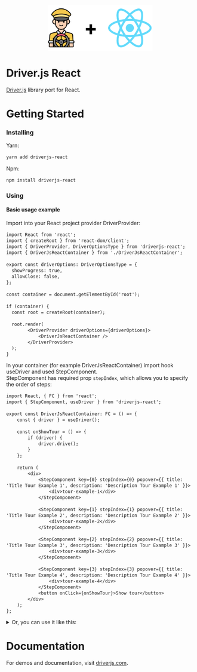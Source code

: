 <h3 align="center">
    <img width="280" src="./public/driverjs-react.png" />
</h3>

# Driver.js React
[Driver.js](https://github.com/kamranahmedse/driver.js) library port for React.

# Getting Started

### Installing

Yarn:
```bash
yarn add driverjs-react
```

Npm:
```bash
npm install driverjs-react
```
### Using

#### Basic usage example
Import into your React project provider DriverProvider:
```tsx
import React from 'react';
import { createRoot } from 'react-dom/client';
import { DriverProvider, DriverOptionsType } from 'driverjs-react';
import { DriverJsReactContainer } from './DriverJsReactContainer';

export const driverOptions: DriverOptionsType = {
  showProgress: true,
  allowClose: false,
};

const container = document.getElementById('root');

if (container) {
  const root = createRoot(container);

  root.render(
        <DriverProvider driverOptions={driverOptions}>
            <DriverJsReactContainer />
        </DriverProvider>
  );
}
```
In your container (for example DriverJsReactContainer) import hook useDriver and used StepComponent.<br />
StepComponent has required prop `stepIndex`, which allows you to specify the order of steps:
```tsx
import React, { FC } from 'react';
import { StepComponent, useDriver } from 'driverjs-react';

export const DriverJsReactContainer: FC = () => {
    const { driver } = useDriver();

    const onShowTour = () => {
        if (driver) {
            driver.drive();
        }
    };

    return (
        <div>
            <StepComponent key={0} stepIndex={0} popover={{ title: 'Title Tour Example 1', description: 'Description Tour Example 1' }}>
                <div>tour-example-1</div>
            </StepComponent>

            <StepComponent key={1} stepIndex={1} popover={{ title: 'Title Tour Example 2', description: 'Description Tour Example 2' }}>
                <div>tour-example-2</div>
            </StepComponent>

            <StepComponent key={2} stepIndex={2} popover={{ title: 'Title Tour Example 3', description: 'Description Tour Example 3' }}>
                <div>tour-example-3</div>
            </StepComponent>

            <StepComponent key={3} stepIndex={3} popover={{ title: 'Title Tour Example 4', description: 'Description Tour Example 4' }}>
                <div>tour-example-4</div>
            </StepComponent>
            <button onClick={onShowTour}>Show tour</button>
        </div>
    );
};

```
<details>
    <summary>Or, you can use it like this:</summary>
    Import into your React project provider DriverProvider:
    
```tsx
import React from 'react';
import { createRoot } from 'react-dom/client';
import { DriverProvider, DriverOptionsType } from 'driverjs-react';
import { DriverJsReactContainer } from './DriverJsReactContainer';

export const driverOptions: DriverOptionsType = {
  showProgress: true,
  allowClose: false,
  steps: [
    { element: '#tour-example-1', popover: { title: 'Title Tour Example 1', description: 'Description Tour Example 1' } },
    { element: '#tour-example-2', popover: { title: 'Title Tour Example 2', description: 'Description Tour Example 2' } },
    { element: '#tour-example-3', popover: { title: 'Title Tour Example 3', description: 'Description Tour Example 3' } },
    { element: '#tour-example-4', popover: { title: 'Title Tour Example 4', description: 'Description Tour Example 4' } },
  ],
};

const container = document.getElementById('root');

if (container) {
  const root = createRoot(container);

  root.render(
        <DriverProvider driverOptions={driverOptions}>
            <DriverJsReactContainer />
        </DriverProvider>
  );
}
```

In your container (for example DriverJsReactContainer) import hook useDriver and init tour:
```tsx
import React, { FC, useEffect } from 'react';
import { useDriver } from 'driverjs-react';

export const DriverJsReactContainer: FC = () => {
  const { driver } = useDriver();

  const onShowTour = () => {
    if (driver) {
      driver.drive();
    }
  };

  useEffect(() => {
    onShowTour();
  }, [driver]);

  return (
      <div>
          <div id="tour-example-1">tour-example-1</div>
          <div id="tour-example-2">tour-example-2</div>
          <div id="tour-example-3">tour-example-3</div>
          <div id="tour-example-4">tour-example-4</div>
          <button onClick={onShowTour}>Show tour</button>
      </div>
  );
};
```
</details>

# Documentation

For demos and documentation, visit [driverjs.com](https://driverjs.com/).
